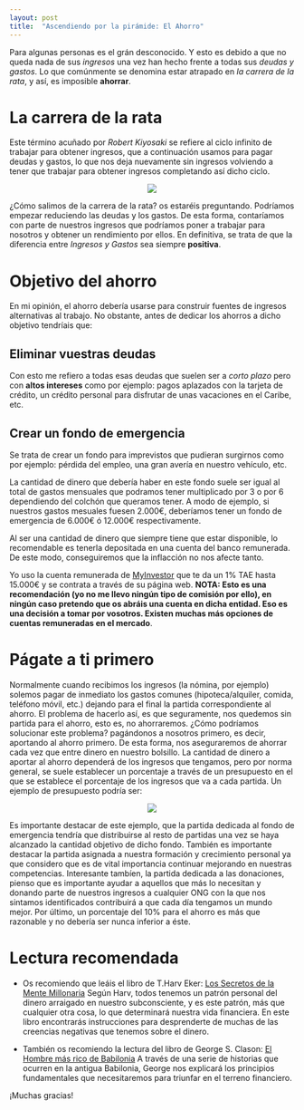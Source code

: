 ```yaml
---
layout: post
title:  "Ascendiendo por la pirámide: El Ahorro"
---
```


Para algunas personas es el grán desconocido. Y esto es debido a que no queda nada de sus *ingresos* una vez han hecho frente a todas sus *deudas y gastos*. Lo que comúnmente se denomina estar atrapado en *la carrera de la rata*, y así, es imposible **ahorrar**.

# La carrera de la rata

Este término acuñado por *Robert Kiyosaki* se refiere al ciclo infinito de trabajar para obtener ingresos, que a continuación usamos para pagar deudas y gastos, lo que nos deja nuevamente sin ingresos volviendo a tener que trabajar para obtener ingresos completando así dicho ciclo.

<p align="center">
<img src="{{ site.baseurl }}/images/la-carrera-de-la-rata.png"/>
</p>

¿Cómo salimos de la carrera de la rata? os estaréis preguntando. Podríamos empezar reduciendo las deudas y los gastos. De esta forma, contaríamos con parte de nuestros ingresos que podríamos poner a trabajar para nosotros y obtener un rendimiento por ellos. En definitiva, se trata de que la diferencia entre *Ingresos y Gastos* sea siempre **positiva**.

# Objetivo del ahorro

En mi opinión, el ahorro debería usarse para construir fuentes de ingresos alternativas al trabajo. No obstante, antes de dedicar los ahorros a dicho objetivo tendríais que:

## Eliminar vuestras deudas

Con esto me refiero a todas esas deudas que suelen ser a *corto plazo* pero con **altos intereses** como por ejemplo: pagos aplazados con la tarjeta de crédito, un crédito personal para disfrutar de unas vacaciones en el Caribe, etc.

## Crear un fondo de emergencia

Se trata de crear un fondo para imprevistos que pudieran surgirnos como por ejemplo: pérdida del empleo, una gran avería en nuestro vehículo, etc.

La cantidad de dinero que debería haber en este fondo suele ser igual al total de gastos mensuales que podramos tener multiplicado por 3 o por 6 dependiendo del colchón que queramos tener. A modo de ejemplo, si nuestros gastos mesuales fuesen 2.000€, deberíamos tener un fondo de emergencia de 6.000€ ó 12.000€ respectivamente.

Al ser una cantidad de dinero que siempre tiene que estar disponible, lo recomendable es tenerla depositada en una cuenta del banco remunerada. De este modo, conseguiremos que la inflacción no nos afecte tanto.

Yo uso la cuenta remunerada de [MyInvestor](https://myinvestor.es/cuenta-remunerada/) que te da un 1% TAE hasta 15.000€ y se contrata a través de su página web. **NOTA: Esto es una recomendación (yo no me llevo ningún tipo de comisión por ello), en ningún caso pretendo que os abráis una cuenta en dicha entidad. Eso es una decisión a tomar por vosotros. Existen muchas más opciones de cuentas remuneradas en el mercado**.

# Págate a ti primero

Normalmente cuando recibimos los ingresos (la nómina, por ejemplo) solemos pagar de inmediato los gastos comunes (hipoteca/alquiler, comida, teléfono móvil, etc.) dejando para el final la partida correspondiente al ahorro. El problema de hacerlo así, es que seguramente, nos quedemos sin partida para el ahorro, esto es, no ahorraremos. ¿Cómo podríamos solucionar este problema? pagándonos a nosotros primero, es decir, aportando al ahorro primero. De esta forma, nos aseguraremos de ahorrar cada vez que entre dinero en nuestro bolsillo. La cantidad de dinero a aportar al ahorro dependerá de los ingresos que tengamos, pero por norma general, se suele establecer un porcentaje a través de un presupuesto en el que se establece el porcentaje de los ingresos que va a cada partida. Un ejemplo de presupuesto podría ser:

<p align="center">
<img src="{{ site.baseurl }}/images/presupuesto.png"/>
</p>

Es importante destacar de este ejemplo, que la partida dedicada al fondo de emergencia tendría que distribuirse al resto de partidas una vez se haya alcanzado la cantidad objetivo de dicho fondo. También es importante destacar la partida asignada a nuestra formación y crecimiento personal ya que considero que es de vital importancia continuar mejorando en nuestras competencias. Interesante tambíen, la partida dedicada a las donaciones, pienso que es importante ayudar a aquellos que más lo necesitan y donando parte de nuestros ingresos a cualquier ONG con la que nos sintamos identificados contribuirá a que cada día tengamos un mundo mejor. Por último, un porcentaje del 10% para el ahorro es más que razonable y no debería ser nunca inferior a éste.

# Lectura recomendada

* Os recomiendo que leáis el libro de T.Harv Eker: [Los Secretos de la Mente Millonaria](https://www.amazon.es/secretos-mente-millonaria-Harv-Eker/dp/8478086080/ref=sr_1_1?__mk_es_ES=ÅMÅŽÕÑ&crid=3365C6CQ285M8&keywords=los+secretos+de+la+mente+millonaria&qid=1580920020&sprefix=los+secretos+de%2Caps%2C427&sr=8-1) Según Harv, todos tenemos un patrón personal del dinero arraigado en nuestro subconsciente, y es este patrón, más que cualquier otra cosa, lo que determinará nuestra vida financiera. En este libro encontrarás instrucciones para desprenderte de muchas de las creencias negativas que tenemos sobre el dinero.

* También os recomiendo la lectura del libro de George S. Clason: [El Hombre más rico de Babilonia](https://www.amazon.es/Hombre-más-rico-Babilonia-Obelisco/dp/8491114548/ref=sr_1_1?__mk_es_ES=ÅMÅŽÕÑ&crid=2LE5J5MGB0VKD&keywords=el+hombre+más+rico+de+babilonia&qid=1580930302&sprefix=el+hombre+más+ri%2Caps%2C153&sr=8-1) A través de una serie de historias que ocurren en la antigua Babilonia, George nos explicará los principios fundamentales que necesitaremos para triunfar en el terreno financiero. 

¡Muchas gracias!
